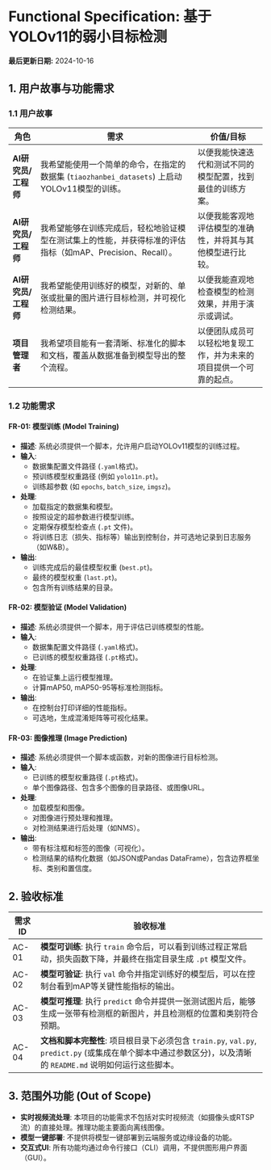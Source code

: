 # Functional Specification: 基于YOLOv11的弱小目标检测

**最后更新日期:** 2024-10-16

## 1. 用户故事与功能需求

### 1.1 用户故事

| 角色             | 需求                                                                                               | 价值/目标                                                                |
| ---------------- | -------------------------------------------------------------------------------------------------- | ------------------------------------------------------------------------ |
| **AI研究员/工程师** | 我希望能使用一个简单的命令，在指定的数据集 (`tiaozhanbei_datasets`) 上启动YOLOv11模型的训练。 | 以便我能快速迭代和测试不同的模型配置，找到最佳的训练方案。         |
| **AI研究员/工程师** | 我希望能够在训练完成后，轻松地验证模型在测试集上的性能，并获得标准的评估指标（如mAP、Precision、Recall）。 | 以便我能客观地评估模型的准确性，并将其与其他模型进行比较。         |
| **AI研究员/工程师** | 我希望能使用训练好的模型，对新的、单张或批量的图片进行目标检测，并可视化检测结果。                 | 以便我能直观地检查模型的检测效果，并用于演示或调试。             |
| **项目管理者**   | 我希望项目能有一套清晰、标准化的脚本和文档，覆盖从数据准备到模型导出的整个流程。                   | 以便团队成员可以轻松地复现工作，并为未来的项目提供一个可靠的起点。 |

### 1.2 功能需求

#### FR-01: 模型训练 (Model Training)
- **描述**: 系统必须提供一个脚本，允许用户启动YOLOv11模型的训练过程。
- **输入**:
    - 数据集配置文件路径 (`.yaml`格式)。
    - 预训练模型权重路径 (例如 `yolo11n.pt`)。
    - 训练超参数 (如 `epochs`, `batch_size`, `imgsz`)。
- **处理**:
    - 加载指定的数据集和模型。
    - 按照设定的超参数进行模型训练。
    - 定期保存模型检查点 (`.pt` 文件)。
    - 将训练日志（损失、指标等）输出到控制台，并可选地记录到日志服务（如W&B）。
- **输出**:
    - 训练完成后的最佳模型权重 (`best.pt`)。
    - 最终的模型权重 (`last.pt`)。
    - 包含所有训练结果的目录。

#### FR-02: 模型验证 (Model Validation)
- **描述**: 系统必须提供一个脚本，用于评估已训练模型的性能。
- **输入**:
    - 数据集配置文件路径 (`.yaml`格式)。
    - 已训练的模型权重路径 (`.pt`格式)。
- **处理**:
    - 在验证集上运行模型推理。
    - 计算mAP50, mAP50-95等标准检测指标。
- **输出**:
    - 在控制台打印详细的性能指标。
    - 可选地，生成混淆矩阵等可视化结果。

#### FR-03: 图像推理 (Image Prediction)
- **描述**: 系统必须提供一个脚本或函数，对新的图像进行目标检测。
- **输入**:
    - 已训练的模型权重路径 (`.pt`格式)。
    - 单个图像路径、包含多个图像的目录路径、或图像URL。
- **处理**:
    - 加载模型和图像。
    - 对图像进行预处理和推理。
    - 对检测结果进行后处理（如NMS）。
- **输出**:
    - 带有标注框和标签的图像（可视化）。
    - 检测结果的结构化数据（如JSON或Pandas DataFrame），包含边界框坐标、类别和置信度。

## 2. 验收标准

| 需求ID | 验收标准                                                                                                                                                             |
| ------ | -------------------------------------------------------------------------------------------------------------------------------------------------------------------- |
| AC-01  | **模型可训练**: 执行 `train` 命令后，可以看到训练过程正常启动，损失函数下降，并最终在指定目录生成 `.pt` 模型文件。                                                        |
| AC-02  | **模型可验证**: 执行 `val` 命令并指定训练好的模型后，可以在控制台看到mAP等关键性能指标的输出。                                                                           |
| AC-03  | **模型可推理**: 执行 `predict` 命令并提供一张测试图片后，能够生成一张带有检测框的新图片，并且检测框的位置和类别符合预期。                                                  |
| AC-04  | **文档和脚本完整性**: 项目根目录下必须包含 `train.py`, `val.py`, `predict.py` (或集成在单个脚本中通过参数区分)，以及清晰的 `README.md` 说明如何运行这些脚本。 |

## 3. 范围外功能 (Out of Scope)

- **实时视频流处理**: 本项目的功能需求不包括对实时视频流（如摄像头或RTSP流）的直接处理。推理功能主要面向离线图像。
- **模型一键部署**: 不提供将模型一键部署到云端服务或边缘设备的功能。
- **交互式UI**: 所有功能均通过命令行接口（CLI）调用，不提供图形用户界面（GUI）。 